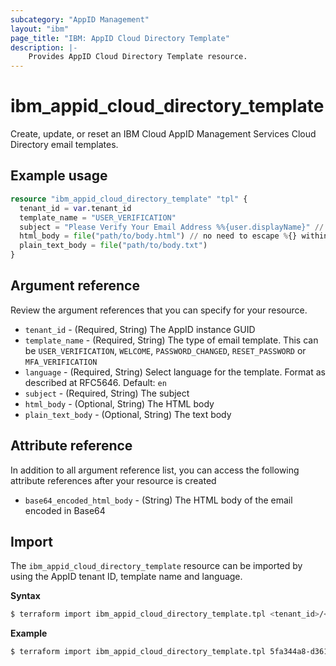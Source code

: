 ```yaml
---
subcategory: "AppID Management"
layout: "ibm"
page_title: "IBM: AppID Cloud Directory Template"
description: |-
    Provides AppID Cloud Directory Template resource.
---
```


# ibm_appid_cloud_directory_template

Create, update, or reset an IBM Cloud AppID Management Services Cloud Directory email templates.

## Example usage

```terraform
resource "ibm_appid_cloud_directory_template" "tpl" {
  tenant_id = var.tenant_id
  template_name = "USER_VERIFICATION"
  subject = "Please Verify Your Email Address %%{user.displayName}" // note: `%{` has to be escaped, otherwise it will be treated as terraform template directive
  html_body = file("path/to/body.html") // no need to escape %{} within the template files
  plain_text_body = file("path/to/body.txt")
}
```

## Argument reference
Review the argument references that you can specify for your resource.

- `tenant_id` - (Required, String) The AppID instance GUID
- `template_name` - (Required, String) The type of email template. This can be `USER_VERIFICATION`, `WELCOME`, `PASSWORD_CHANGED`, `RESET_PASSWORD` or `MFA_VERIFICATION`
- `language` - (Required, String) Select language for the template. Format as described at RFC5646. Default: `en`
- `subject` - (Required, String) The subject
- `html_body` - (Optional, String) The HTML body
- `plain_text_body` - (Optional, String) The text body

## Attribute reference
In addition to all argument reference list, you can access the following attribute references after your resource is created

- `base64_encoded_html_body` - (String) The HTML body of the email encoded in Base64

## Import

The `ibm_appid_cloud_directory_template` resource can be imported by using the AppID tenant ID, template name and language.

**Syntax**

```bash
$ terraform import ibm_appid_cloud_directory_template.tpl <tenant_id>/<template_name>/<language>
```
**Example**

```bash
$ terraform import ibm_appid_cloud_directory_template.tpl 5fa344a8-d361-4bc2-9051-58ca253f4b2b/WELCOME/en
```
